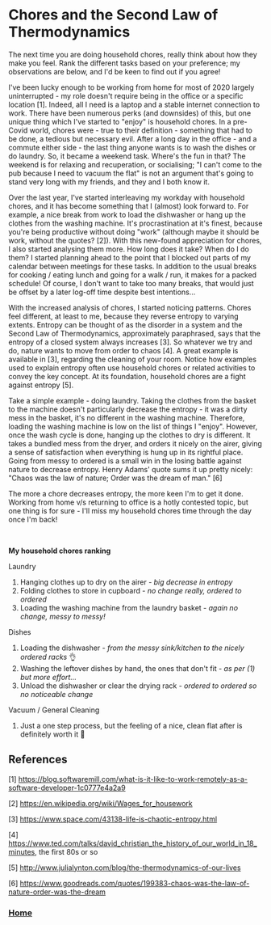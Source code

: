 # Chores and the Second Law of Thermodynamics

The next time you are doing household chores, really think about how they make you feel. Rank the different tasks based on your preference; my observations are below, and I'd be keen to find out if you agree!

I've been lucky enough to be working from home for most of 2020 largely uninterrupted - my role doesn't require being in the office or a specific location [1]. Indeed, all I need is a laptop and a stable internet connection to work. There have been numerous perks (and downsides) of this, but one unique thing which I've started to "enjoy" is household chores. In a pre-Covid world, chores were - true to their definition - something that had to be done, a tedious but necessary evil. After a long day in the office - and a commute either side - the last thing anyone wants is to wash the dishes or do laundry. So, it became a weekend task. Where's the fun in that? The weekend is for relaxing and recuperation, or socialising; "I can't come to the pub because I need to vacuum the flat" is not an argument that's going to stand very long with my friends, and they and I both know it.

Over the last year, I've started interleaving my workday with household chores, and it has become something that I (almost) look forward to. For example, a nice break from work to load the dishwasher or hang up the clothes from the washing machine. It's procrastination at it's finest, because you're being productive without doing "work" (although maybe it should be work, without the quotes? [2]). With this new-found appreciation for chores, I also started analysing them more. How long does it take? When do I do them? I started planning ahead to the point that I blocked out parts of my calendar between meetings for these tasks. In addition to the usual breaks for cooking / eating lunch and going for a walk / run, it makes for a packed schedule! Of course, I don't want to take too many breaks, that would just be offset by a later log-off time despite best intentions...

With the increased analysis of chores, I started noticing patterns. Chores feel different, at least to me, because they reverse entropy to varying extents. Entropy can be thought of as the disorder in a system and the Second Law of Thermodynamics, approximately paraphrased, says that the entropy of a closed system always increases [3]. So whatever we try and do, nature wants to move from order to chaos [4]. A great example is available in [3], regarding the cleaning of your room. Notice how examples used to explain entropy often use household chores or related activities to convey the key concept. At its foundation, household chores are a fight against entropy [5].

Take a simple example - doing laundry. Taking the clothes from the basket to the machine doesn't particularly decrease the entropy - it was a dirty mess in the basket, it's no different in the washing machine. Therefore, loading the washing machine is low on the list of things I "enjoy". However, once the wash cycle is done, hanging up the clothes to dry is different. It takes a bundled mess from the dryer, and orders it nicely on the airer, giving a sense of satisfaction when everything is hung up in its rightful place. Going from messy to ordered is a small win in the losing battle against nature to decrease entropy. Henry Adams' quote sums it up pretty nicely: "Chaos was the law of nature; Order was the dream of man." [6]

The more a chore decreases entropy, the more keen I'm to get it done. Working from home v/s returning to office is a hotly contested topic, but one thing is for sure - I'll miss my household chores time through the day once I'm back!

&nbsp;
&nbsp;

**My household chores ranking**

Laundry
1. Hanging clothes up to dry on the airer - _big decrease in entropy_
2. Folding clothes to store in cupboard - _no change really, ordered to ordered_
3. Loading the washing machine from the laundry basket - _again no change, messy to messy!_

Dishes
1. Loading the dishwasher - _from the messy sink/kitchen to the nicely ordered racks_ 👌
2. Washing the leftover dishes by hand, the ones that don't fit - _as per (1) but more effort..._
3. Unload the dishwasher or clear the drying rack - _ordered to ordered so no noticeable change_

Vacuum / General Cleaning
1. Just a one step process, but the feeling of a nice, clean flat after is definitely worth it 🙂

## References
[1] <https://blog.softwaremill.com/what-is-it-like-to-work-remotely-as-a-software-developer-1c0777e4a2a9>

[2] <https://en.wikipedia.org/wiki/Wages_for_housework>

[3] <https://www.space.com/43138-life-is-chaotic-entropy.html>

[4] <https://www.ted.com/talks/david_christian_the_history_of_our_world_in_18_minutes>, the first 80s or so

[5] <http://www.julialynton.com/blog/the-thermodynamics-of-our-lives>

[6] <https://www.goodreads.com/quotes/199383-chaos-was-the-law-of-nature-order-was-the-dream>

### [Home](../index)

